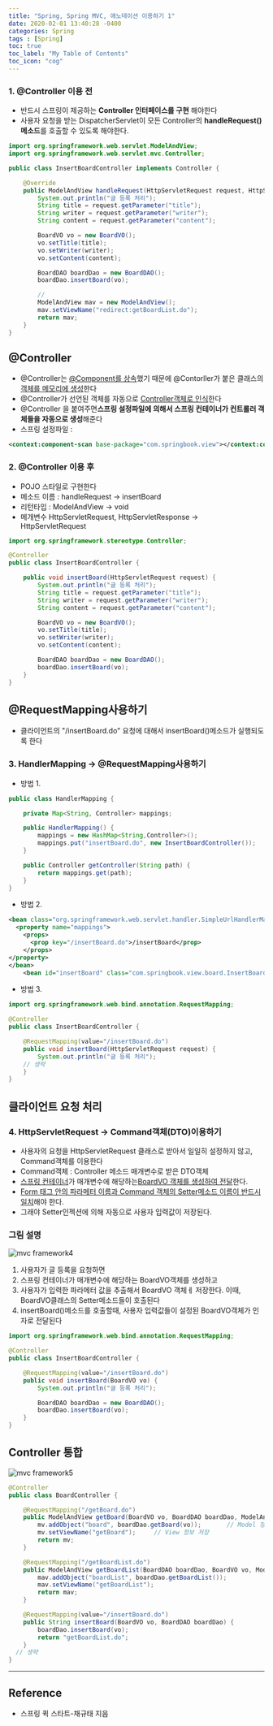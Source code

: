 ```yaml
---
title: "Spring, Spring MVC, 애노테이션 이용하기 1"
date: 2020-02-01 13:40:28 -0400
categories: Spring
tags : [Spring]
toc: true
toc_label: "My Table of Contents"
toc_icon: "cog"
---
```


### 1. @Controller 이용 전
- 반드시 스프링이 제공하는 <b>Controller 인터페이스를 구현</b> 해야한다
- 사용자 요청을 받는 DispatcherServlet이 모든 Controller의 <b>handleRequest()메소드</b>를 호출할 수 있도록 해야한다.

```java
import org.springframework.web.servlet.ModelAndView;
import org.springframework.web.servlet.mvc.Controller;

public class InsertBoardController implements Controller {

	@Override
	public ModelAndView handleRequest(HttpServletRequest request, HttpServletResponse response) {
		System.out.println("글 등록 처리");
		String title = request.getParameter("title");
		String writer = request.getParameter("writer");
		String content = request.getParameter("content");

		BoardVO vo = new BoardVO();
		vo.setTitle(title);
		vo.setWriter(writer);
		vo.setContent(content);

		BoardDAO boardDao = new BoardDAO();
		boardDao.insertBoard(vo);

		//
		ModelAndView mav = new ModelAndView();
		mav.setViewName("redirect:getBoardList.do");
		return mav;
	}
}
```

## @Controller
- @Controller는 <u>@Component를 상속</u>했기 때문에 @Contorller가 붙은 클래스의 <u>객체를 메모리에 생성</u>한다
- @Controller가 선언된 객체를 자동으로 <u>Controller객체로 인식</u>한다
- @Controller 을 붙여주면<b>스프링 설정파일에 의해서 스프링 컨테이너가 컨트롤러 객체들을 자동으로 생성</b>해준다
- 스프링 설정파일 :

```xml
<context:component-scan base-package="com.springbook.view"></context:component-scan>
```

### 2. @Controller 이용 후
- POJO 스타일로 구현한다
- 메소드 이름 : handleRequest -> insertBoard
- 리턴타입 : ModelAndView -> void
- 메개변수 HttpServletRequest, HttpServletResponse -> HttpServletRequest

```java
import org.springframework.stereotype.Controller;

@Controller
public class InsertBoardController {

	public void insertBoard(HttpServletRequest request) {
		System.out.println("글 등록 처리");
		String title = request.getParameter("title");
		String writer = request.getParameter("writer");
		String content = request.getParameter("content");

		BoardVO vo = new BoardVO();
		vo.setTitle(title);
		vo.setWriter(writer);
		vo.setContent(content);

		BoardDAO boardDao = new BoardDAO();
		boardDao.insertBoard(vo);
	}
}
```

## @RequestMapping사용하기
- 클라이언트의 "/insertBoard.do" 요청에 대해서 insertBoard()메소드가 실행되도록 한다

### 3. HandlerMapping -> @RequestMapping사용하기

- 방법 1.

```java
public class HandlerMapping {

	private Map<String, Controller> mappings;

	public HandlerMapping() {
		mappings = new HashMap<String,Controller>();
		mappings.put("insertBoard.do", new InsertBoardController());
	}

	public Controller getController(String path) {
		return mappings.get(path);
	}
}
```

- 방법 2.

```xml
<bean class="org.springframework.web.servlet.handler.SimpleUrlHandlerMapping">
  <property name="mappings">
    <props>
      <prop key="/insertBoard.do">/insertBoard</prop>
    </props>
</property>
</bean>
	<bean id="insertBoard" class="com.springbook.view.board.InsertBoardController"></bean>
```

- 방법 3.
```java
import org.springframework.web.bind.annotation.RequestMapping;

@Controller
public class InsertBoardController {

	@RequestMapping(value="/insertBoard.do")
	public void insertBoard(HttpServletRequest request) {
		System.out.println("글 등록 처리");
    // 생략
	}
}
```

## 클라이언트 요청 처리
### 4. HttpServletRequest -> Command객체(DTO)이용하기
- 사용자의 요청을 HttpServletRequest 클래스로 받아서 일일히 설정하지 않고, Command객체를 이용한다
- Command객체 : Controller 메소드 매개변수로 받은 DTO객체
- <u>스프링 컨테이너</u>가 매개변수에 해당하는<u>BoardVO 객체를 생성하여 전달</u>한다.
- <u>Form 태그 안의 파라메터 이름과 Command 객체의 Setter메소드 이름이 반드시 일치</u>해야 한다.
- 그래야 Setter인젝션에 의해 자동으로 사용자 입력값이 저장된다.

### 그림 설명
![mvc framework4](https://user-images.githubusercontent.com/55946791/73587596-5dd8e200-4501-11ea-902d-ebe9836286a0.jpg)
1. 사용자가 글 등록을 요청하면
2. 스프링 컨테이너가 매개변수에 해당하는 BoardVO객체를 생성하고
3. 사용자가 입력한 파라메터 값을 추출해서 BoardVO 객체ㅔ 저장한다. 이때, BoardVO클래스의 Setter메소드들이 호출된다
4. insertBoard()메소드를 호출할때, 사용자 입력값들이 설정된 BoardVO객체가 인자로 전달된다


```java
import org.springframework.web.bind.annotation.RequestMapping;

@Controller
public class InsertBoardController {

	@RequestMapping(value="/insertBoard.do")
	public void insertBoard(BoardVO vo) {
		System.out.println("글 등록 처리");

		BoardDAO boardDao = new BoardDAO();
		boardDao.insertBoard(vo);
	}
}
```

## Controller 통합
![mvc framework5](https://user-images.githubusercontent.com/55946791/73588557-08ef9880-450e-11ea-9cb3-4a3d54653051.JPG)

```java
@Controller
public class BoardController {

	@RequestMapping("/getBoard.do")
	public ModelAndView getBoard(BoardVO vo, BoardDAO boardDao, ModelAndView mv) {
		mv.addObject("board", boardDao.getBoard(vo));		// Model 정보 저장
		mv.setViewName("getBoard");		// View 정보 저장
		return mv;
	}

	@RequestMapping("/getBoardList.do")
	public ModelAndView getBoardList(BoardDAO boardDao, BoardVO vo, ModelAndView mav) {
		mav.addObject("boardList", boardDao.getBoardList());
		mav.setViewName("getBoardList");
		return mav;
	}

	@RequestMapping(value="/insertBoard.do")
	public String insertBoard(BoardVO vo, BoardDAO boardDao) {
		boardDao.insertBoard(vo);
		return "getBoardList.do";
	}
  // 생략
}
```

---
## Reference
- 스프링 퀵 스타트-채규태 지음
